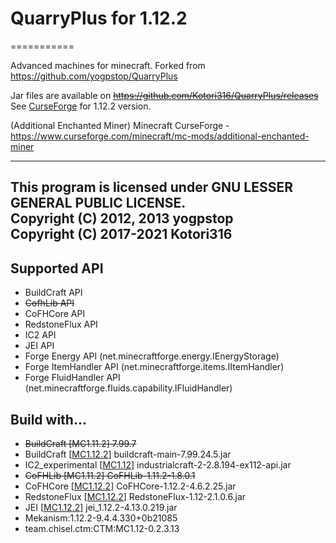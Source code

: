 # QuarryPlus for 1.12.2
===========

Advanced machines for minecraft. Forked from https://github.com/yogpstop/QuarryPlus

Jar files are available on ~~https://github.com/Kotori316/QuarryPlus/releases~~
See [CurseForge][1.12.2-dl] for 1.12.2 version.

(Additional Enchanted Miner)
Minecraft CurseForge - https://www.curseforge.com/minecraft/mc-mods/additional-enchanted-miner

[1.12.2-dl]: [https://www.curseforge.com/minecraft/mc-mods/additional-enchanted-miner/files/all?filter-status=1&filter-game-version=2020709689%3A6756]

---
This program is licensed under GNU LESSER GENERAL PUBLIC LICENSE.  
Copyright (C) 2012, 2013 yogpstop  
Copyright (C) 2017-2021 Kotori316
---

Supported API
-------------

* BuildCraft API
* ~~CofhLib API~~
* CoFHCore API
* RedstoneFlux API
* IC2 API
* JEI API
* Forge Energy API (net.minecraftforge.energy.IEnergyStorage)
* Forge ItemHandler API (net.minecraftforge.items.IItemHandler)
* Forge FluidHandler API (net.minecraftforge.fluids.capability.IFluidHandler)

Build with...
-------------

* ~~BuildCraft [MC1.11.2] 7.99.7~~
* BuildCraft [[MC1.12.2](https://www.curseforge.com/minecraft/mc-mods/buildcraft)] buildcraft-main-7.99.24.5.jar
* IC2\_experimental [[MC1.12](http://jenkins.ic2.player.to/job/IC2_112/)] industrialcraft-2-2.8.194-ex112-api.jar
* ~~CoFHLib [MC1.11.2] CoFHLib-1.11.2-1.8.0.1~~
* CoFHCore [[MC1.12.2](https://www.curseforge.com/minecraft/mc-mods/cofhcore)] CoFHCore-1.12.2-4.6.2.25.jar
* RedstoneFlux [[MC1.12.2](https://www.curseforge.com/minecraft/mc-mods/redstone-flux)] RedstoneFlux-1.12-2.1.0.6.jar
* JEI [[MC1.12.2](https://www.curseforge.com/minecraft/mc-mods/jei)] jei_1.12.2-4.13.0.219.jar
* Mekanism:1.12.2-9.4.4.330+0b21085
* team.chisel.ctm:CTM:MC1.12-0.2.3.13
